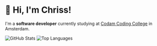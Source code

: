 # 👋 Hi, I'm Chriss!

I'm a **software developer** currently studying at [Codam Coding College](https://www.codam.nl/) in Amsterdam.

![GitHub Stats](https://github-readme-stats.vercel.app/api?username=Chr-ss&show_icons=true&theme=radical)
![Top Languages](https://github-readme-stats.vercel.app/api/top-langs/?username=Chr-ss&layout=compact&theme=radical)

<!--
**Chr-ss/Chr-ss** is a ✨ _special_ ✨ repository because its `README.md` (this file) appears on your GitHub profile.

Here are some ideas to get you started:

- 🔭 I’m currently working on ...
- 🌱 I’m currently learning ...
- 👯 I’m looking to collaborate on ...
- 🤔 I’m looking for help with ...
- 💬 Ask me about ...
- 📫 How to reach me: ...
- 😄 Pronouns: ...
- ⚡ Fun fact: ...
-->
